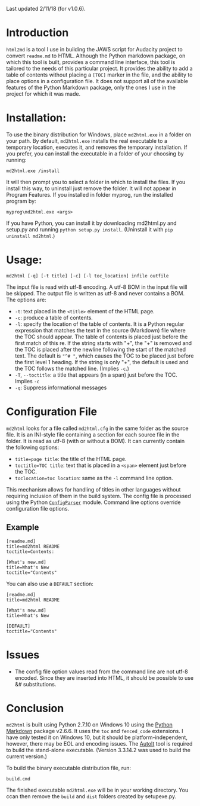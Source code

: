 Last updated 2/11/18 (for v1.0.6).

# Introduction
`html2md` is a tool I use in building the JAWS script for Audacity project to convert `readme.md` to HTML.  Although the Python markdown package, on which this tool is built, provides a command line interface, this tool is tailored to the needs of this particular project.  It provides the ability to add a table of contents without placing a `[TOC]` marker in the file, and the ability to place options in a configuration file.  It does not support all of the available features of the Python Markdown package, only the ones I use in the project for which it was made.

# Installation:
To use the binary distribution for Windows, place `md2html.exe` in a folder on your path.  By default, `md2html.exe` installs the real executable to a temporary location, executes it, and removes the temporary installation.  If you prefer, you can install the executable in a folder of your choosing by running:

```
md2html.exe /install
```

It will then prompt you to select a folder in which to install the files.  If you install this way, to uninstall just remove the folder.  It will not appear in Program Features.  If you installed in folder myprog, run the installed program by:

```
myprog\md2html.exe <args>
```


If you have Python, you can install it by downloading md2html.py and setup.py and running `python setup.py install`.  (Uninstall it with `pip uninstall md2html`.)  

# Usage:

`md2html [-q] [-t title] [-c] [-l toc_location] infile outfile`

The input file is read with utf-8 encoding.  A utf-8 BOM in the input file will be skipped.  The output file is written as utf-8 and never contains a BOM.  The options are:

- `-t`: text placed in the `<title>` element of the HTML page.
- `-c`: produce a table of contents.
- `-l`: specify the location of the table of contents.  It is a Python regular expression that matches the text in the source (Markdown) file where the TOC should appear.  The table of contents is placed just before the first match of this re.  If the string starts with "+", the "+" is removed and the TOC is placed after the newline following the start of the matched text.  The default is `"^# "`, which causes the TOC to be placed just before the first level 1 heading.  If the string is only "+", the default is used and the TOC follows the matched line.  (Implies `-c`.)
- `-T`, `--toctitle`: a title that appears (in a span) just before the TOC.  Implies `-c`
- `-q`: Suppress informational messages


# Configuration File
`md2html` looks for a file called `md2html.cfg` in the same folder as the source file.  It is an INI-style file containing a section for each source file in the folder.  It is read as utf-8 (with or without a BOM).  It can currently contain the following options:

- `title=page title`: the title of the HTML page.
- `toctitle=TOC title`: text that is placed in a `<span>` element just before the TOC.
- `toclocation=toc location`: same as the `-l` command line option.

This mechanism allows for handling of titles in other languages without requiring inclusion of them in the build system.  The config file is processed using the Python [`ConfigParser`](https://docs.python.org/2/library/configparser.html) module.  Command line options override configuration file options.

## Example

```
[readme.md]
title=md2html README
toctitle=Contents:

[What's new.md]
title=What's New
toctitle="Contents"
```

You can also use a `DEFAULT` section:

```
[readme.md]
title=md2html README

[What's new.md]
title=What's New

[DEFAULT]
toctitle="Contents"
```

# Issues

- The config file option values read from the command line are not utf-8 encoded.  Since they are inserted into HTML, it should be possible to use &# substitutions.


# Conclusion
`md2html` is built using Python 2.7.10 on Windows 10 using the [Python Markdown](http://pythonhosted.org/Markdown) package v2.6.6.  It uses the `toc` and `fenced_code` extensions.  I have only tested it on Windows 10, but it should be platform-independent, however, there may be EOL and encoding issues.  The [AutoIt](http://www.autoitscript.com) tool is required to build the stand-alone executable. (Version 3.3.14.2 was used to build the current version.) 

To build the binary executable distribution file, run:

```
build.cmd
```

The finished executable `md2html.exe` will be in your working directory.  You ccan then remove the `build` and `dist` folders created by setupexe.py.
